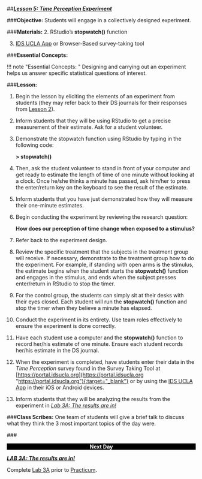##***<u>Lesson 5: Time Perception Experiment</u>***

###**Objective:**
Students will engage in a collectively designed experiment.

###**Materials:**
2. RStudio’s **stopwatch()** function

3. [IDS UCLA App](../download/app.md) or Browser-Based survey-taking tool

###**Essential Concepts:**

!!! note "Essential Concepts: "
    Designing and carrying out an experiment helps us answer specific statistical
    questions of interest.

###**Lesson:**
1. Begin the lesson by eliciting the elements of an experiment from students (they may refer back to
their DS journals for their responses from [Lesson 2](lesson2.md)).

2. Inform students that they will be using RStudio to get a precise measurement of their estimate.
Ask for a student volunteer.

3. Demonstrate the stopwatch function using RStudio by typing in the following code:

    **> stopwatch()**

4. Then, ask the student volunteer to stand in front of your computer and get ready to estimate the
length of time of one minute without looking at a clock. Once he/she thinks a minute has passed,
ask him/her to press the enter/return key on the keyboard to see the result of the estimate.
5. Inform students that you have just demonstrated how they will measure their one-minute
estimates.
6. Begin conducting the experiment by reviewing the research question:

    **How does our perception of time change when exposed to a stimulus?**

7. Refer back to the experiment design.

8. Review the specific treatment that the subjects in the treatment group will receive. If necessary,
demonstrate to the treatment group how to do the experiment. For example, if standing with open
arms is the stimulus, the estimate begins when the student starts the **stopwatch()** function and
engages in the stimulus, and ends when the subject presses enter/return in RStudio to stop the
timer.

9. For the control group, the students can simply sit at their desks with their eyes closed. Each
student will run the **stopwatch()** function and stop the timer when they believe a minute has
elapsed.

10. Conduct the experiment in its entirety. Use team roles effectively to ensure the experiment is
done correctly.

11. Have each student use a computer and the **stopwatch()** function to record her/his estimate of
one minute. Ensure each student records her/his estimate in the DS journal.

12. When the experiment is completed, have students enter their data in the *Time Perception* survey
found in the Survey Taking Tool at [https://portal.idsucla.org](https://portal.idsucla.org "https://portal.idsucla.org"){:target="_blank"} or by using the [IDS UCLA App](../download/app.md) in their
iOS or Android devices.

13. Inform students that they will be analyzing the results from the experiment in *[Lab 3A: The results
are in!](lab3a.md)*

###**Class Scribes:**
One team of students will give a brief talk to discuss what they think the 3 most important topics of the
day were.

###<p style="background: black; color: white; text-align: center;">**Next Day**</p>
[<u>***LAB 3A: The results are in!***</u>](lab3a.md)

Complete [Lab 3A](lab3a.md) prior to [Practicum](practicum1.md).